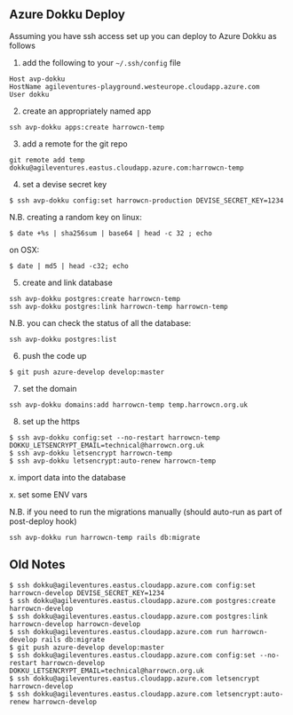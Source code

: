 Azure Dokku Deploy
------------------

Assuming you have ssh access set up you can deploy to Azure Dokku as follows

1. add the following to your `~/.ssh/config` file

```
Host avp-dokku
HostName agileventures-playground.westeurope.cloudapp.azure.com
User dokku
```

2. create an appropriately named app

```
ssh avp-dokku apps:create harrowcn-temp
```

3. add a remote for the git repo

```
git remote add temp dokku@agileventures.eastus.cloudapp.azure.com:harrowcn-temp
```

4. set a devise secret key

```
$ ssh avp-dokku config:set harrowcn-production DEVISE_SECRET_KEY=1234
```

N.B. creating a random key on linux:

```
$ date +%s | sha256sum | base64 | head -c 32 ; echo
```

on OSX:
```
$ date | md5 | head -c32; echo
```

5. create and link database

```
ssh avp-dokku postgres:create harrowcn-temp
ssh avp-dokku postgres:link harrowcn-temp harrowcn-temp
```

N.B. you can check the status of all the database:

```
ssh avp-dokku postgres:list
```

6. push the code up

```
$ git push azure-develop develop:master
```

7. set the domain

```
ssh avp-dokku domains:add harrowcn-temp temp.harrowcn.org.uk
```

8. set up the https

```
$ ssh avp-dokku config:set --no-restart harrowcn-temp DOKKU_LETSENCRYPT_EMAIL=technical@harrowcn.org.uk
$ ssh avp-dokku letsencrypt harrowcn-temp
$ ssh avp-dokku letsencrypt:auto-renew harrowcn-temp
```

x. import data into the database

x. set some ENV vars


N.B. if you need to run the migrations manually (should auto-run as part of post-deploy hook)

```
ssh avp-dokku run harrowcn-temp rails db:migrate
```


Old Notes
---------

```
$ ssh dokku@agileventures.eastus.cloudapp.azure.com config:set harrowcn-develop DEVISE_SECRET_KEY=1234
$ ssh dokku@agileventures.eastus.cloudapp.azure.com postgres:create harrowcn-develop
$ ssh dokku@agileventures.eastus.cloudapp.azure.com postgres:link harrowcn-develop harrowcn-develop
$ ssh dokku@agileventures.eastus.cloudapp.azure.com run harrowcn-develop rails db:migrate
$ git push azure-develop develop:master
$ ssh dokku@agileventures.eastus.cloudapp.azure.com config:set --no-restart harrowcn-develop DOKKU_LETSENCRYPT_EMAIL=technical@harrowcn.org.uk
$ ssh dokku@agileventures.eastus.cloudapp.azure.com letsencrypt harrowcn-develop
$ ssh dokku@agileventures.eastus.cloudapp.azure.com letsencrypt:auto-renew harrowcn-develop
```
